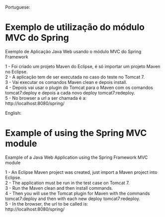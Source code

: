 Portuguese:  
# Exemplo de utilização do módulo MVC do Spring  

Exemplo de Aplicação Java Web usando o módulo MVC do Spring Framework  

1 - Foi criado um projeto Maven do Eclipse, é só importar um projeto Maven no Eclipse.    
2 - A aplicação tem de ser executada no caso do teste no Tomcat 7.  
3 - Vai executar os comandos Maven clean e depois install.  
4 - Depois vai usar o plugin do Tomcat para o Maven com os comandos   
tomcat7:deploy e depois a cada novo deploy tomcat7:redeploy.      
5 - No browser a url a ser chamada é a:    
http://localhost:8080/spring/  



English:
# Example of using the Spring MVC module  

Example of a Java Web Application using the Spring Framework MVC module  

1 - An Eclipse Maven project was created, just import a Maven project into Eclipse.  
2 - The application must be run in the test case on Tomcat 7.  
3 - Run the Maven clean and then install commands.  
4 - Then you will use the Tomcat plugin for Maven with the commands  
tomcat7:deploy and then with each new deploy tomcat7:redeploy.  
5 - In the browser, the url to be called is:    
http://localhost:8080/spring/    
